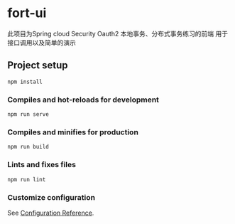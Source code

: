 # fort-ui
此项目为Spring cloud Security Oauth2 本地事务、分布式事务练习的前端 用于接口调用以及简单的演示

## Project setup
```
npm install
```

### Compiles and hot-reloads for development
```
npm run serve
```

### Compiles and minifies for production
```
npm run build
```

### Lints and fixes files
```
npm run lint
```

### Customize configuration
See [Configuration Reference](https://cli.vuejs.org/config/).
